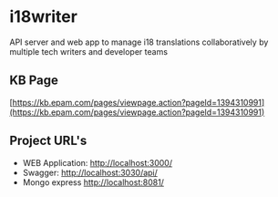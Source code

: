 # i18writer
API server and web app to manage i18 translations collaboratively by multiple tech writers and developer teams
## KB Page
[https://kb.epam.com/pages/viewpage.action?pageId=1394310991](https://kb.epam.com/pages/viewpage.action?pageId=1394310991)
## Project URL's
- WEB Application: [http://localhost:3000/](http://localhost:3000/)
- Swagger: [http://localhost:3030/api/](http://localhost:3030/api/)
- Mongo express [http://localhost:8081/](http://localhost:8081/)
